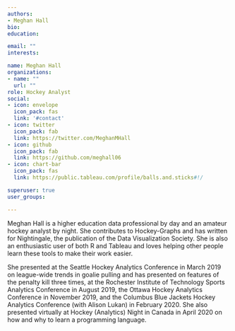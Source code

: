 ```yaml
---
authors:
- Meghan Hall
bio: 
education:

email: ""
interests:

name: Meghan Hall
organizations:
- name: ""
  url: ""
role: Hockey Analyst
social:
- icon: envelope
  icon_pack: fas
  link: '#contact'
- icon: twitter
  icon_pack: fab
  link: https://twitter.com/MeghanMHall
- icon: github
  icon_pack: fab
  link: https://github.com/meghall06
- icon: chart-bar
  icon_pack: fas
  link: https://public.tableau.com/profile/balls.and.sticks#!/

superuser: true
user_groups:

---
```


Meghan Hall is a higher education data professional by day and an amateur hockey analyst by night. She contributes to Hockey-Graphs and has written for Nightingale, the publication of the Data Visualization Society. She is also an enthusiastic user of both R and Tableau and loves helping other people learn these tools to make their work easier.

She presented at the Seattle Hockey Analytics Conference in March 2019 on league-wide trends in goalie pulling and has presented on features of the penalty kill three times, at the Rochester Institute of Technology Sports Analytics Conference in August 2019, the Ottawa Hockey Analytics Conference in November 2019, and the Columbus Blue Jackets Hockey Analytics Conference (with Alison Lukan) in February 2020. She also presented virtually at Hockey (Analytics) Night in Canada in April 2020 on how and why to learn a programming language.
